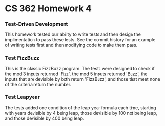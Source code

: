 # CS 362 Homework 4
### Test-Driven Development
This homework tested our ability to write tests and then design the implimentation to pass these tests. See the commit history for an example of writing tests first and then modifying code to make them pass.

### Test FizzBuzz
This is the classic FizzBuzz program. The tests were designed to check if the mod 3 inputs returned 'Fizz', the mod 5 inputs returned 'Buzz', the inputs that are devisible by both return 'FizzBuzz', and those that meet none of the criteria return the number.


### Test Leapyear
The tests added one condition of the leap year formula each time, starting with years devisible by 4 being leap, those devisible by 100 not being leap, and those devisible by 400 being leap.